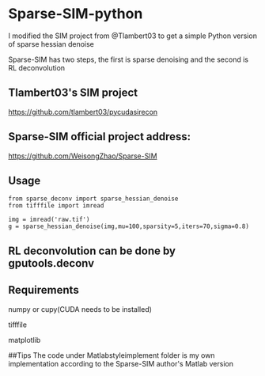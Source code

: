 # Sparse-SIM-python
I modified the SIM project from @Tlambert03 to get a simple Python version of sparse hessian denoise

Sparse-SIM has two steps, the first is sparse denoising and the second is RL deconvolution
## Tlambert03's SIM project
https://github.com/tlambert03/pycudasirecon
## Sparse-SIM official project address:
https://github.com/WeisongZhao/Sparse-SIM

## Usage
```
from sparse_deconv import sparse_hessian_denoise
from tifffile import imread

img = imread('raw.tif')
g = sparse_hessian_denoise(img,mu=100,sparsity=5,iters=70,sigma=0.8)
```
## RL deconvolution can be done by gputools.deconv
## Requirements

numpy or cupy(CUDA needs to be installed)

tifffile

matplotlib

##Tips
The code under Matlabstyleimplement folder is my own implementation according to the Sparse-SIM author's Matlab version
